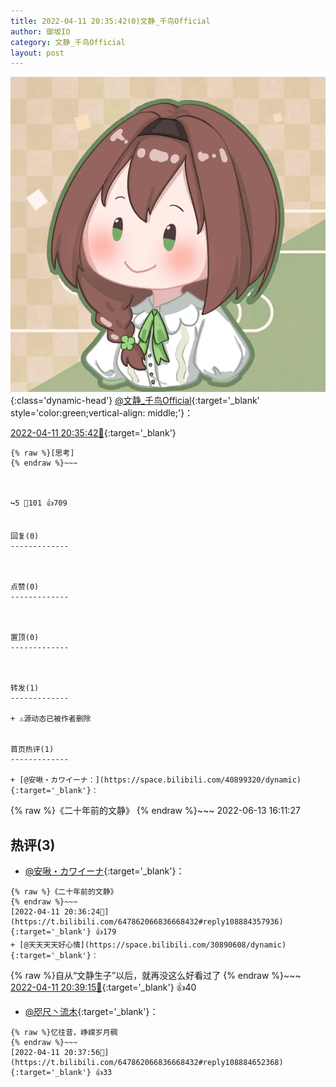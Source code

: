 ```yaml
---
title: 2022-04-11 20:35:42(0)文静_千鸟Official
author: 御坂IO
category: 文静_千鸟Official
layout: post
---
```


![img](/images/ac7482ed1b9a7f203dc68c0c4a77c488a27b108a.jpg){:class='dynamic-head'}
[@文静_千鸟Official](https://space.bilibili.com/667526012/dynamic){:target='_blank' style='color:green;vertical-align: middle;'}：

[2022-04-11 20:35:42🔗](https://t.bilibili.com/647862066836668432){:target='_blank'}

~~~
{% raw %}[思考]
{% endraw %}~~~



↪️5 💬101 👍709


回复(0)
-------------



点赞(0)
-------------



置顶(0)
-------------



转发(1)
-------------

+ ⚠源动态已被作者删除


首页热评(1)
-------------

+ [@安啾・カワイーナ：](https://space.bilibili.com/40899320/dynamic){:target='_blank'}：
~~~
{% raw %}《二十年前的文静》
{% endraw %}~~~
2022-06-13 16:11:27


热评(3)
-------------

+ [@安啾・カワイーナ](https://space.bilibili.com/40899320/dynamic){:target='_blank'}：
~~~
{% raw %}《二十年前的文静》
{% endraw %}~~~
[2022-04-11 20:36:24🔗](https://t.bilibili.com/647862066836668432#reply108884357936){:target='_blank'} 👍179
+ [@天天天天好心情](https://space.bilibili.com/30890608/dynamic){:target='_blank'}：
~~~
{% raw %}自从“文静生子”以后，就再没这么好看过了
{% endraw %}~~~
[2022-04-11 20:39:15🔗](https://t.bilibili.com/647862066836668432#reply108884740784){:target='_blank'} 👍40
+ [@咫尺丶流木](https://space.bilibili.com/3107166/dynamic){:target='_blank'}：
~~~
{% raw %}忆往昔，峥嵘岁月稠
{% endraw %}~~~
[2022-04-11 20:37:56🔗](https://t.bilibili.com/647862066836668432#reply108884652368){:target='_blank'} 👍33


